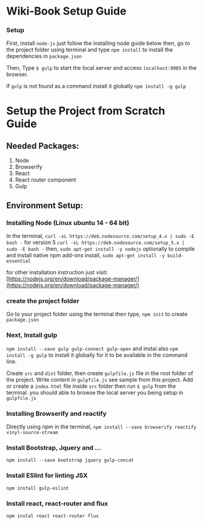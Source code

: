 # Wiki-Book Setup Guide

### Setup
First, install `node-js` just follow the installing node guide below then, go to the project folder using terminal and type `npm install` to install the dependencies in `package.json`

Then, Type `$ gulp` to start the local server and access `localhost:9005` in the browser.

If `gulp` is not found as a command install it globally `npm install -g gulp`


# Setup the Project from Scratch Guide

## Needed Packages:
   1. Node
   2. Browserify
   3. React
   4. React router component
   5. Gulp


## Environment Setup:

### Installing Node (Linux ubuntu 14 - 64 bit)

In the terminal, `curl -sL https://deb.nodesource.com/setup_4.x | sudo -E bash -`
for version 5 `curl -sL https://deb.nodesource.com/setup_5.x | sudo -E bash -`
then, `sudo apt-get install -y nodejs`
optionally to compile and install native npm add-ons install, `sudo apt-get install -y build-essential` 

for other installation instruction just visit: [https://nodejs.org/en/download/package-manager/](https://nodejs.org/en/download/package-manager/)

### create the project folder

Go to your project folder using the terminal then type, `npm init` to create `package.json`

### Next, Install gulp

`npm install --save gulp gulp-connect gulp-open` and instal also `npm install -g gulp` to install it globally for it to be available in the command line.

Create `src` and `dist` folder, then create `gulpfile.js` file in the root folder of the project. Write content in `gulpfile.js` see sample from this project. Add or create a `index.html` file inside `src` folder then run `$ gulp` from the terminal. you should able to browse the local server you being setup in `gulpfile.js`


### Installing Browserify and reactify

Directly using npm in the terminal, `npm install --save browserify reactify vinyl-source-stream`

### Install Bootstrap, Jquery and ...

`npm install --save bootstrap jquery gulp-concat`

### Install ESlint for linting JSX

`npm install gulp-eslint`

### Install react, react-router and flux

`npm instal react react-router flux`
